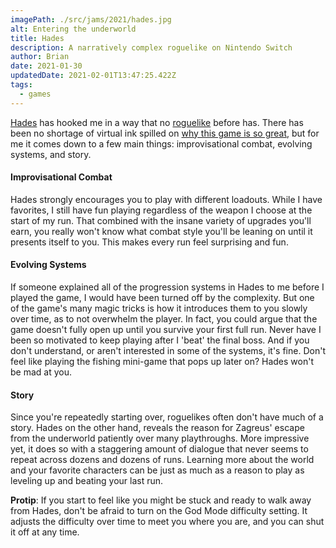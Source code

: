 ```yaml
---
imagePath: ./src/jams/2021/hades.jpg
alt: Entering the underworld
title: Hades
description: A narratively complex roguelike on Nintendo Switch
author: Brian
date: 2021-01-30
updatedDate: 2021-02-01T13:47:25.422Z
tags:
  - games
---
```

[Hades](https://www.supergiantgames.com/games/hades/) has hooked me in a way that no [roguelike](https://en.wikipedia.org/wiki/Roguelike#:~:text=Roguelike%20(or%20rogue%2Dlike),death%20of%20the%20player%20character.) before has. There has been no shortage of virtual ink spilled on [why this game is so great](https://www.polygon.com/22167819/hades-game-of-the-year-2020), but for me it comes down to a few main things: improvisational combat, evolving systems, and story.

#### Improvisational Combat

Hades strongly encourages you to play with different loadouts. While I have favorites, I still have fun playing regardless of the weapon I choose at the start of my run. That combined with the insane variety of upgrades you'll earn, you really won't know what combat style you'll be leaning on until it presents itself to you. This makes every run feel surprising and fun.

#### Evolving Systems

If someone explained all of the progression systems in Hades to me before I played the game, I would have been turned off by the complexity. But one of the game's many magic tricks is how it introduces them to you slowly over time, as to not overwhelm the player. In fact, you could argue that the game doesn't fully open up until you survive your first full run. Never have I been so motivated to keep playing after I 'beat' the final boss. And if you don't understand, or aren't interested in some of the systems, it's fine. Don't feel like playing the fishing mini-game that pops up later on? Hades won't be mad at you.

#### Story

Since you're repeatedly starting over, roguelikes often don't have much of a story. Hades on the other hand, reveals the reason for Zagreus' escape from the underworld patiently over many playthroughs. More impressive yet, it does so with a staggering amount of dialogue that never seems to repeat across dozens and dozens of runs. Learning more about the world and your favorite characters can be just as much as a reason to play as leveling up and beating your last run.

**Protip**: If you start to feel like you might be stuck and ready to walk away from Hades, don't be afraid to turn on the God Mode difficulty setting. It adjusts the difficulty over time to meet you where you are, and you can shut it off at any time.